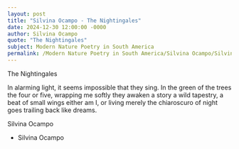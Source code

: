 ```yaml
---
layout: post
title: "Silvina Ocampo - The Nightingales"
date: 2024-12-30 12:00:00 -0000
author: Silvina Ocampo
quote: "The Nightingales"
subject: Modern Nature Poetry in South America
permalink: /Modern Nature Poetry in South America/Silvina Ocampo/Silvina Ocampo - The Nightingales
---
```


The Nightingales

In alarming light,
it seems impossible
that they sing.
In the green of the trees
the four or five,
wrapping me softly
they awaken a story
a wild tapestry,
a beat of small wings
either am I,
or living merely
the chiaroscuro of night
goes trailing back like dreams.

Silvina Ocampo

- Silvina Ocampo
